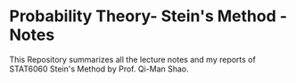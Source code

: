 # Probability Theory- Stein's Method - Notes

This Repository summarizes all the lecture notes and my reports of STAT6060 Stein's Method by Prof. Qi-Man Shao. 
